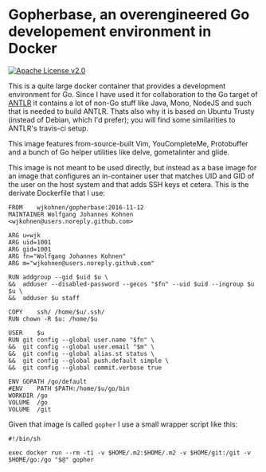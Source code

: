 # Gopherbase, an overengineered Go developement environment in Docker

[![Apache License v2.0](https://img.shields.io/badge/license-Apache%20License%202.0-blue.svg)](https://www.apache.org/licenses/LICENSE-2.0.txt)

This is a quite large docker container that provides a development environment
for Go. Since I have used it for collaboration to the Go target of [ANTLR](https://github.com/antlr/antlr4)
it contains a lot of non-Go stuff like Java, Mono, NodeJS and such that is needed
to build ANTLR. Thats also why it is based on Ubuntu Trusty (instead of Debian,
which I'd prefer); you will find some similarities to ANTLR's travis-ci setup.

This image features from-source-built Vim, YouCompleteMe, Protobuffer and a bunch
of Go helper utilities like delve, gometalinter and glide.

This image is not meant to be used directly, but instead as a base image for an
image that configures an in-container user that matches UID and GID of the user
on the host system and that adds SSH keys et cetera. This is the derivate
Dockerfile that I use:

```
FROM	wjkohnen/gopherbase:2016-11-12
MAINTAINER Wolfgang Johannes Kohnen <wjkohnen@users.noreply.github.com>

ARG	u=wjk
ARG	uid=1001
ARG	gid=1001
ARG	fn="Wolfgang Johannes Kohnen"
ARG	m="wjkohnen@users.noreply.github.com"

RUN	addgroup --gid $uid $u \
&&	adduser --disabled-password --gecos "$fn" --uid $uid --ingroup $u $u \
&&	adduser $u staff

COPY	ssh/ /home/$u/.ssh/
RUN	chown -R $u: /home/$u

USER	$u
RUN	git config --global user.name "$fn" \
&&	git config --global user.email "$m" \
&&	git config --global alias.st status \
&&	git config --global push.default simple \
&&	git config --global commit.verbose true

ENV	GOPATH /go/default
#ENV	PATH $PATH:/home/$u/go/bin
WORKDIR	/go
VOLUME	/go
VOLUME	/git
```

Given that image is called `gopher` I use a small wrapper script like this:

```
#!/bin/sh

exec docker run --rm -ti -v $HOME/.m2:$HOME/.m2 -v $HOME/git:/git -v $HOME/go:/go "$@" gopher
```
